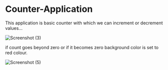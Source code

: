 # Counter-Application


This application is basic counter
with which we can increment or decrement values...






![Screenshot (3)](https://user-images.githubusercontent.com/116895826/199064764-e7a77853-5390-4cef-a643-20d9b5aea23d.png)









if count goes beyond zero or if it becomes zero background color is set to red colour.



![Screenshot (5)](https://user-images.githubusercontent.com/116895826/199066194-2e95f719-0f5f-4cde-a0d0-89e58b8fb771.png)

